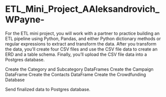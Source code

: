 # ETL_Mini_Project_AAleksandrovich_WPayne-
For the ETL mini project, you will work with a partner to practice building an ETL pipeline using Python, Pandas, and either Python dictionary methods or regular expressions to extract and transform the data. After you transform the data, you'll create four CSV files and use the CSV file data to create an ERD and a table schema. Finally, you’ll upload the CSV file data into a Postgres database.

Create the Category and Subcategory DataFrames
Create the Campaign DataFrame
Create the Contacts DataFrame
Create the Crowdfunding Database

Send finalized data to Postgres database.

